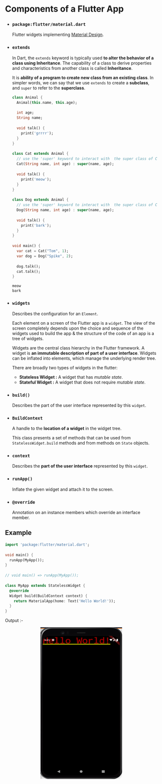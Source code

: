 # Components of a Flutter App

* ### `package:flutter/material.dart`

  Flutter widgets implementing <a href="https://material.io/design">Material Design</a>.


* ### `extends`

  In Dart, the `extends` keyword is typically used **to alter the behavior of a class using Inheritance**.  The capability of a class to derive properties and characteristics from another class is called **Inheritance**.
  
  It is **ability of a program to create new class from an existing class**. In simpler words, we can say that we use `extends` to create a **subclass**, and `super` to refer to the **superclass**.

  ```dart
  class Animal {
    Animal(this.name, this.age);
  
    int age;
    String name;
  
    void talk() {
      print('grrrr');
    }
  }

  class Cat extends Animal {
    // use the 'super' keyword to interact with  the super class of Cat
    Cat(String name, int age) : super(name, age);
  
    void talk() {
      print('meow');
    }
  }

  class Dog extends Animal {
    // use the 'super' keyword to interact with  the super class of Cat
    Dog(String name, int age) : super(name, age);
  
    void talk() {
      print('bark');
    }
  }

  void main() {
    var cat = Cat("Tom", 1);
    var dog = Dog("Spike", 2);
  
    dog.talk();
    cat.talk();
  }
  ```

  ```
  meow
  bark
  ```


* ### `widgets`
  
  Describes the configuration for an `Element`.
  
  Each element on a screen of the Flutter app is a `widget`. The view of the screen completely depends upon the choice and sequence of the widgets used to build the app & the structure of the code of an app is a tree of widgets.

  Widgets are the central class hierarchy in the Flutter framework. A widget is **an immutable description of part of a user interface**. Widgets can be inflated into elements, which manage the underlying render tree.

  There are broadly two types of widgets in the flutter: 
  * **Stateless Widget :** A widget that has *mutable state*.
  * **Stateful Widget :** A widget that does not require *mutable state*.


* ### `build()`

  Describes the part of the user interface represented by this `widget`.

* ### `BuildContext`

  A handle to the **location of a widget** in the widget tree.
  
  This class presents a set of methods that can be used from `StatelessWidget.build` methods and from methods on `State` objects.

* ### `context`

  Describes the **part of the user interface** represented by this `widget`.

* ### `runApp()`

  Inflate the given widget and attach it to the screen.

* ### `@override`

  Annotation on an instance members which override an interface member.

## Example

```dart
import 'package:flutter/material.dart';

void main() {
  runApp(MyApp());
}

// void main() => runApp(MyApp());

class MyApp extends StatelessWidget {
  @override
  Widget build(BuildContext context) {
    return MaterialApp(home: Text('Hello World!'));
  }
}
```

Output :-

<p align="center">
    <img src="../images/output01.png" alt="Output" height="500" width="270">
</p>
